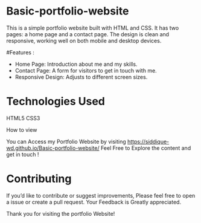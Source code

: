 # Basic-portfolio-website
This is a simple portfolio website built with HTML and CSS. It has two pages: a home page and a contact page. The design is clean and responsive, working well on both mobile and desktop devices.

#Features :
- Home Page: Introduction about me and my skills.
- Contact Page: A form for visitors to get in touch with me.
- Responsive Design: Adjusts to different screen sizes.

# Technologies Used
HTML5
CSS3

How to view

You can Access my Portfolio Website by visiting https://siddique-wd.github.io/Basic-portfolio-website/ Feel Free to Explore the content and get in touch !

# Contributing

If you’d like to contribute or suggest improvements, Please feel free to open a issue or create a pull request. Your Feedback is Greatly appreciated.

Thank you for visiting the portfolio Website!
